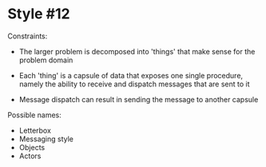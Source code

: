 Style #12
==============================

Constraints:

- The larger problem is decomposed into 'things' that make sense for
  the problem domain 

- Each 'thing' is a capsule of data that exposes one single procedure,
  namely the ability to receive and dispatch messages that are sent to
  it

- Message dispatch can result in sending the message to another capsule

Possible names:

- Letterbox
- Messaging style
- Objects
- Actors
